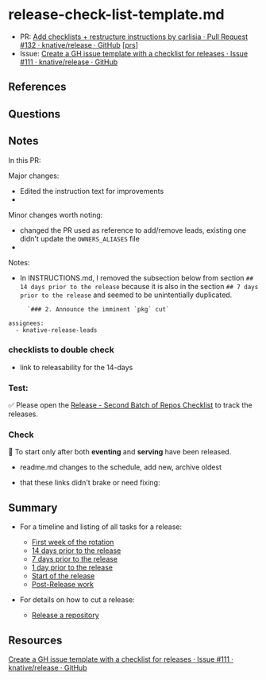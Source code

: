 # release-check-list-template.md
- PR: [Add checklists + restructure instructions    by carlisia · Pull Request #132 · knative/release · GitHub](https://github.com/knative/release/pull/132) [[prs]]
- Issue: [Create a GH issue template with a checklist for releases · Issue #111 · knative/release · GitHub](https://github.com/knative/release/issues/111)

## References

## Questions

## Notes
In this PR:

Major changes:

- Edited the instruction text for improvements
-

Minor changes worth noting:

- changed the PR used as reference to add/remove leads, existing one didn't update the `OWNERS_ALIASES` file
-

Notes:

- In INSTRUCTIONS.md, I removed the subsection below from section `## 14 days prior to the release` because it is also in the section `## 7 days prior to the release` and seemed to be unintentially duplicated.

        `### 2. Announce the imminent `pkg` cut`
```
assignees:
  - knative-release-leads
```

### checklists to double check
- link to releasability for the 14-days

### Test:
✅ Please open the [Release - Second Batch of Repos Checklist](https://github.com/carlisia/carlisia/issues/new?assignees=carlisia&template=6-release-second-batch-checklist.yaml) to track the releases.

### Check

🚨 To start only after both **eventing** and **serving** have been released.

- readme.md changes to the schedule, add new, archive oldest

- that these links didn't brake or need fixing:

## Summary

- For a timeline and listing of all tasks for a release:
  * [First week of the rotation](#first-week-of-the-rotation)
  * [14 days prior to the release](#14-days-prior-to-the-release)
  * [7 days prior to the release](#7-days-prior-to-the-release)
  * [1 day prior to the release](#1-day-prior-to-the-release)
  * [Start of the release](#start-of-the-release)
  * [Post-Release work](#post-release-work)

- For details on how to cut a release:
  - [Release a repository](#release-a-repository)

## Resources
[Create a GH issue template with a checklist for releases · Issue #111 · knative/release · GitHub](https://github.com/knative/release/issues/111)

[//begin]: # "Autogenerated link references for markdown compatibility"
[prs]: ../../contributions/prs.md "pull requests"
[//end]: # "Autogenerated link references"